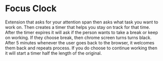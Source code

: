 # Focus Clock
 Extension that asks for your attention span then asks what task you want to work on. Then creates a timer that helps you stay on track for that time. After the timer expires it will ask if the person wants to take a break or keep on working. If they choose break, then chrome screen turns turns black. After 5 minutes whenever the user goes back to the browser, it welcomes them back and repeats process. If you do choose to continue working then it will start a timer half the length of the original.
